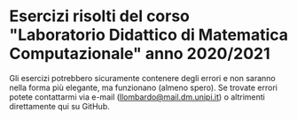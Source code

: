 # Esercizi risolti del corso "Laboratorio Didattico di Matematica Computazionale" anno 2020/2021

Gli esercizi potrebbero sicuramente contenere degli errori e non saranno nella forma più elegante, ma funzionano (almeno spero). Se trovate errori potete contattarmi via e-mail (llombardo@mail.dm.unipi.it) o altrimenti direttamente qui su GitHub. 
